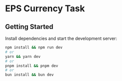 # EPS Currency Task 

## Getting Started

Install dependencies and start the development server:

```bash
npm install && npm run dev
# or
yarn && yarn dev
# or
pnpm install && pnpm dev
# or
bun install && bun dev
